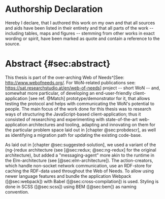 # Authorship Declaration

Hereby I declare, that I authored this work on my own and that all sources and aids have been listed in their entirety and that all parts of the work -- including tables, maps and figures -- stemming from other works in exact wording or spirit, have been marked as quote and contain a reference to the source.

<!--
TODO Vienna,

Ort, Datum, Unterschrift
-->

# Abstract {#sec:abstract}

<!--

take important point from other section

intro sentence from 02_..

check tuwien outline?

* Kontext der Arbeit / Aufgabenstellung
* Fragestellung der Diplomarbeit
* Wissenschaftliche  Methode(n)  /  Verfahrensweise(n),  mit  deren  Hilfe  die  Ergebnisse  erzielt  
* wurden
* Zentrale Ergebnisse der Arbeit

-->

This thesis is part of the over-arching Web of Needs^[See: <http://www.webofneeds.org/>. For WoN-related publications see: <https://sat.researchstudio.at/en/web-of-needs>] project -- short WoN --
and, somewhat more particular, of developing an end-user-friendly client-application [see ref. @Match] prototype/demonstrator for it,
that allows testing the protocol and helps with communicating the WoN's potential to people.
The main focus of the work done for this thesis was to research ways of
structuring the JavaScript-based client-application; thus it consisted
of researching and experimenting with state-of-the-art web-application
architectures and tooling, adapting and innovating on them for the
particular problem space laid out in [chapter @sec:probdescr], as well as identifying a migration path for
updating the existing code-base.

As laid out in [chapter @sec:suggested-solution], we used a variant of the (ng-)redux architecture (see [@sec:redux; @sec:ng-redux] for the original architecture), but added a "messaging-agent" more akin to the runtime in the Elm-architecture (see [@sec:elm-architecture]). The action-creators, which handle non-socket network communication, use an RDF-store for caching the RDF-data used throughout the Web of Needs. To allow using newer language features and bundle the application Webpack ([@sec:webpack]) with Babel ([@sec:cross-compilation]) is used. Styling is done in SCSS ([@sec:scss]) using BEM ([@sec:bem]) as naming convention.

<!--
TODO mention hevner?
-->